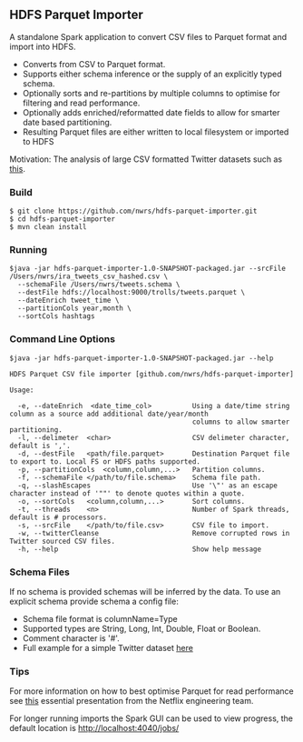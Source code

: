 ## HDFS Parquet Importer

A standalone Spark application to convert CSV files to Parquet format and import into HDFS.

* Converts from CSV to Parquet format.
* Supports either schema inference or the supply of an explicitly typed schema.
* Optionally sorts and re-partitions by multiple columns to optimise for filtering and read performance.
* Optionally adds enriched/reformatted date fields to allow for smarter date based partitioning.
* Resulting Parquet files are either written to local filesystem or imported to HDFS

Motivation: The analysis of large CSV formatted Twitter datasets such as [this](https://about.twitter.com/en_us/values/elections-integrity.html#data).

### Build
```
$ git clone https://github.com/nwrs/hdfs-parquet-importer.git
$ cd hdfs-parquet-importer
$ mvn clean install
```
### Running
```
$java -jar hdfs-parquet-importer-1.0-SNAPSHOT-packaged.jar --srcFile /Users/nwrs/ira_tweets_csv_hashed.csv \
  --schemaFile /Users/nwrs/tweets.schema \
  --destFile hdfs://localhost:9000/trolls/tweets.parquet \
  --dateEnrich tweet_time \
  --partitionCols year,month \
  --sortCols hashtags
```
### Command Line Options

```
$java -jar hdfs-parquet-importer-1.0-SNAPSHOT-packaged.jar --help

HDFS Parquet CSV file importer [github.com/nwrs/hdfs-parquet-importer]

Usage:

  -e, --dateEnrich  <date_time_col>          Using a date/time string column as a source add additional date/year/month
                                             columns to allow smarter partitioning.
  -l, --delimeter  <char>                    CSV delimeter character, default is ','.
  -d, --destFile   <path/file.parquet>       Destination Parquet file to export to. Local FS or HDFS paths supported.
  -p, --partitionCols  <column,column,...>   Partition columns.
  -f, --schemaFile </path/to/file.schema>    Schema file path.
  -q, --slashEscapes                         Use '\"' as an escape character instead of '""' to denote quotes within a quote.
  -o, --sortCols   <column,column,...>       Sort columns.
  -t, --threads    <n>                       Number of Spark threads, default is # processors.
  -s, --srcFile    </path/to/file.csv>       CSV file to import.
  -w, --twitterCleanse                       Remove corrupted rows in Twitter sourced CSV files.
  -h, --help                                 Show help message

```

### Schema Files

If no schema is provided schemas will be inferred by the data. To use an explicit schema provide schema a config file:
* Schema file format is columnName=Type 
* Supported types are String, Long, Int, Double, Float or Boolean.
* Comment character is '\#'.
* Full example for a simple Twitter dataset [here](https://github.com/nwrs/hdfs-parquet-importer/blob/master/src/test/data/tweets.schema)


### Tips

For more information on how to best optimise Parquet for read performance see [this](https://www.slideshare.net/RyanBlue3/parquet-performance-tuning-the-missing-guide) essential presentation from the Netflix engineering team.

For longer running imports the Spark GUI can be used to view progress, the default location is [http://localhost:4040/jobs/](http://nrs-macbook-pro:4040/jobs/)